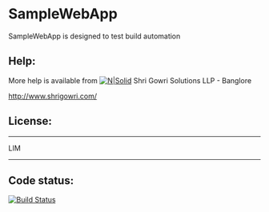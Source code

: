 # SampleWebApp

SampleWebApp is designed to test build automation

Help:
-----

More help is available from [![N|Solid](http://sgs.shrigowri.com/wp-content/uploads/2017/05/cropped-orange2-2-1-1-32x32.png)](http://shrigowri.com) Shri Gowri Solutions LLP - Banglore 

http://www.shrigowri.com/

License:
--------

***************************************************************************
LIM
***************************************************************************

Code status:
------------

[![Build Status](https://travis-ci.org/vinnycrm/SampleWebApp.svg?branch=master)](https://travis-ci.org/vinnycrm/SampleWebApp)
